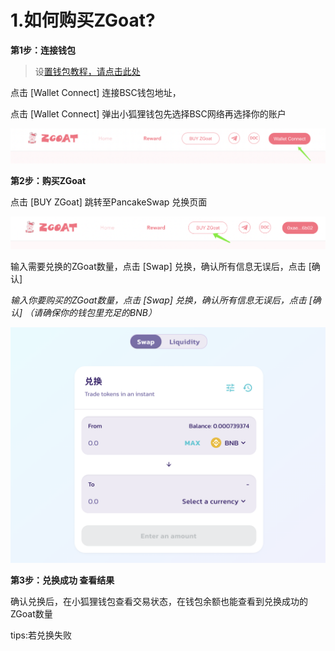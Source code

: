 # 1.如何购买ZGoat?

**第1步：连接钱包**

> 设[置钱包教程，请点击此处](http://baidu.com)

点击 \[Wallet Connect\] 连接BSC钱包地址，

点击 \[Wallet Connect\] 弹出小狐狸钱包先选择BSC网络再选择你的账户

![](../../.gitbook/assets/ru-he-gou-mai-zgoat1.png)

**第2步：购买ZGoat**

点击 \[BUY ZGoat\] 跳转至PancakeSwap 兑换页面

![](../../.gitbook/assets/ru-he-gou-mai-zgoat2.png)

输入需要兑换的ZGoat数量，点击 \[Swap\] 兑换，确认所有信息无误后，点击 \[确认\]

_输入你要购买的ZGoat数量，点击 \[Swap\] 兑换，确认所有信息无误后，点击 \[确认\]  （请确保你的钱包里充足的BNB）_

![](../../.gitbook/assets/ru-he-gou-mai-zgoat3.png)

**第3步：兑换成功  查看结果**

确认兑换后，在小狐狸钱包查看交易状态，在钱包余额也能查看到兑换成功的ZGoat数量

tips:若兑换失败




